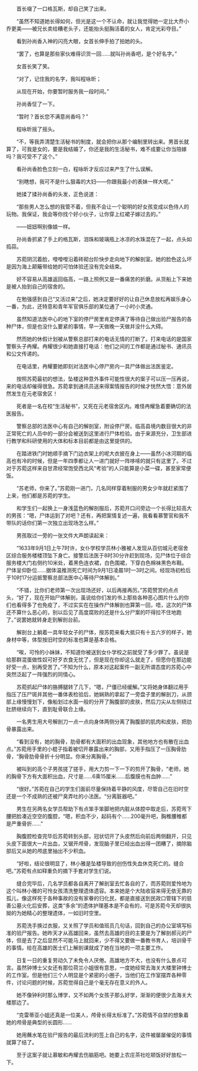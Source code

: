 　　首长啜了一口格瓦斯，却自己笑了出来。

　　“虽然不知道她长得如何，但光是这一个不认命，就让我觉得她一定比大乔小乔更美——被兄长卖给糟老头子，还能抬头挺胸活着的女人，肯定光彩夺目。”

　　看到孙尚香入神的闪亮大眼，女首长伸手拍了拍她的头。

　　“罢了，也算是那些家伙难得识货一回……就叫孙尚香吧，是个好名字。”

　　女首长笑了笑。

　　“对了，记住我的名字，我叫程咏昕；

　　从现在开始，你要暂时服务我一段时间。”

　　孙尚香怔了一下。

　　“暂时？首长您不满意尚香吗？”

　　程咏昕摇了摇头。

　　“不，等我弄清楚生活秘书的制度，就会把你从那个编制里转出来。男首长就算了，可我是女的，要是我结婚了，你还是我的生活秘书，难不成要让你当陪嫁吗？我可受不了这个。”

　　看孙尚香脸色立刻一白，程咏昕才反应过来产生了什么误解。

　　“别瞎想，我可不是什么狠毒的大妇——你跟我最小的表妹一样大呢。”

　　她揉了揉孙尚香的头发，正色说道：

　　“那些男人怎么想的我管不着，但我不会让一个聪明的好女孩变成以色侍人的玩物。我保证，我会等你找个好小伙子，让你穿上红裙子嫁过去的。”

　　——妞妞啊别像娘一样。

　　孙尚香抓紧了手上的格瓦斯，泪珠和玻璃瓶上冰凉的水珠混在了一起，点头如捣蒜。

　　苏菀阴沉着脸，噔噔噔沿着砖砌台阶快步走向地下的解剖室。她的脸色这么坏是因为海上颠簸带给她的可怕体验还没有完全结束。

　　好不容易从高雄返回临高，一路上照例又是一番痛苦的折磨。从货船上下来她是被人抬到自己的宿舍的。

　　在勉强感到自己“又活过来”之后，她决定要好好的让自己休息放松再娱乐身心一番，为此，还特意和青年军官俱乐部的某位通了一小时小灵通。

　　虽然知道法医中心的地下室的停尸房里肯定停满了等待自己做出验尸报告的各种尸体，但是也没什么要紧的事情，早一天做晚一天做并没什么大碍。

　　然而她的休假计划被从警察总部打来的电话无情的打断了。打来电话的是国家警察头子冉耀。冉耀很少和她直接打电话：他们之间的工作都是通过秘书、通讯员和公文传递的。

　　在电话里，冉耀要她即刻对法医中心停尸房内一具尸体做出法医鉴定。

　　按照苏菀最初的想法，坠楼这种意外事件可能性很大的案子可以压一压再说，来的电话却催得很急。苏菀拿到通讯员送来得案情报告的时候才恍然大悟：意外居然发生在元老宿舍区！

　　死者是一名在校“生活秘书”，又死在元老宿舍区内。难怪冉耀急着要确切的法医报告。

　　警察总部的法医中心有自己的解剖室，附设停尸房。临高县境内数目很大的非正常死亡的人员中的一部分会被送到这里进行尸体检验。由于来源充分，卫生部进行教学和科研使用的大体和标本目前都是由这里提供的。

　　在踏进铁门时她顺手摘下门边衣架上的呢大衣披在身上——虽然小冰河期的临高也有冷的时候，但是一年四季都让人一进门就好一阵哆嗦的就只有这里了。不过对于苏菀这样来自甘肃经常饱受西北风“考验”的人只能算是小菜一碟，甚至家常便饭。

　　“苏老师，你来了。”苏菀刚一进门，几名同样穿着制服的男女少年就赶紧围了上来，他们都是苏菀的学生。

　　和学生们一起换上一身浅蓝色的解剖服后，苏菀开口问旁边一个长得比较高大的男孩：“嗯，尸体运到了对吧？还有，再把案情复述一遍，我看看慕警官和我不带队的话你们第一次独立出现场怎么样。”

　　男孩取过一旁的一张文件大声朗读起来：

　　“1633年9月1日上午7时许，女仆学校学员林小雅被人发现从百仞城元老宿舍区综合服务楼楼顶坠下身亡。接警后法医于8时30分许赶到现场，见尸体位于综合服务楼大门右侧约10米处，着黑色连衣裙，白色围裙，下穿白色棉袜黑色布鞋。尸体呈仰卧位……据体温推测死亡时间为9月1日凌晨1时—3时之间。经现场初检后于10时17分运抵警察总部法医中心等待尸体解剖。”

　　“不错，比你们老师第一次出现场还好，以后再接再厉。”苏菀赞赏的点点头，“好了，现在开始尸体解剖，虽说给你们发的书上那些各种恶心图片什么的你们也看得多了也免疫了，不过实实在在操作尸体解剖也算第一回，唔，这次的尸体还不算什么恶心的，别以后见了高度腐败的还是什么分尸案的吓得拉不住地跑了。”说罢她就转身走到解剖台前。

　　解剖台上躺着一具年轻女子的尸体，按苏菀来看大抵只有十五六岁的样子，她身材中等，体型按旧时空的标准也算是基本合格。

　　“唉，可怜的小妹妹，不知道你被送到女仆学校之前就受了多少罪了。虽说是给那群混蛋做性奴可好歹衣食无忧了，但是现在你却这么就走了，但愿你在那边能好受一点，别再受苦了。”不知为什么，原本对这起案件一副无所谓态度的苏菀心中突然泛起了一阵强烈的同情心。

　　苏菀抓起尸体的胳膊腿转了几下，“嗯，尸僵已经缓解。”又将她身体翻过用手指压了压尸斑并其他一番体表检验后，她娴熟的拿起了一旁盘子里的解剖刀，从颈部上缘慢慢划下，像船划过水面一般的分开了胸腹部的皮肤，然后刀尖从左侧绕过肚脐继续向下，直到耻骨联合上缘。

　　一名男生用大号解剖刀一点一点向身体两侧分离了胸腹部的肌肉和皮肤，把肋骨暴露出来。

　　“看到没有，她的胸骨，肋骨都有大面积的出血现象，其他地方也有散在出血点。”苏菀用手里的小棍子指着被切开暴露出来的胸部，又用手指压了一压胸骨肋骨，“胸骨肋骨骨折十分明显。你来分离胸骨。”

　　被叫到的高个子男孩搓了搓手，用大力剪一下一下的剪开了胸骨，“老师，她的胸骨下方有大面积出血，尺寸是……6乘15厘米……后腹膜也有血肿……”

　　“很好。”苏菀在自己的学生们面前尽量保持着平静的风度，尽管自己在旧时空还是一个不成熟的还被尸臭弄吐的小法医。“分离脏器吧。”

　　男生在另两名女学员帮助下有点笨手笨脚地把内脏从体腔中取走后，苏菀弯下腰把脸凑近空空的腹腔，“嗯，积血不少，起码有个……200毫升吧，胸椎腰椎都是严重骨折……”

　　胸腹腔检查完毕后苏菀转到头部，冠状切开了头皮然后向前后两侧翻开，只见头皮下面很大一片出血，又锯开颅骨，发现脑子里已经出血出得一团糟了，摘除脑部后又从她的颅底里抽出不少积血。

　　“好啦，结论很明显了，林小雅是坠楼导致的创伤性失血休克死亡的。缝合吧。”苏菀有点如释重负的摘下手套对学生们说。

　　缝合完毕后，几名学员都各自离开了解剖室去忙各自的了，而苏菀则爱怜地为这个叫林小雅的可怜女孩清洗整理遗体遗容。本来她是个大陆收容来得无依无靠的孤儿，像这样死于各种事故的没有家眷的归化民，都是直接送到民政口管辖下的慈善公墓火化后安葬，这类“多余”的遗体护理基本是不会有的，可是苏菀今天却很执拗的为她精心的整理遗体，一如旧时空里。

　　苏菀洗手换过衣服，又关照了学员和值班员几句话，回到自己的办公室填写标准的验尸报告。她昨天才从高雄回来，虽然去高雄的目的主要是为了解剖郝元的尸体，但是去了之后显然不可能马上就回来，少不得又要做一番教书育人，培训骨干的事情。给在高雄的医士们上解剖课就成了她在当地的一项主要工作。

　　日复一日的重复劳动久了未免令人厌倦。高雄地方不大，也没有什么景点可言。虽然钟博士父女还有那位荷兰小姐很有意思，一度她经常去海关大楼里钟博士的工作室。但是他们三个人明显是个紧密的小圈子，当他们在工作室摆弄各种零件，讨论问题的时候，苏菀觉得自己是个毫无存在意义的外人。

　　她不像钟利时那么博学，又不如两个女孩子那么好学，渐渐的便很少去海关大楼那边了。

　　“克雷蒂亚小姐还真是一位美人，颅骨长得太标准了。”苏菀情不自禁的想象着她的颅骨是典型的长圆形……

　　她用蘸水笔在验尸报告的最后流利的签上自己的名字，这件被屡屡催促的事情就算了结了。

　　至于这案子就让慕敏和冉耀去伤脑筋吧。她要上农庄茶社吃顿饭好好放松一下。
